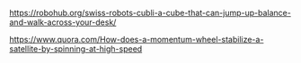https://robohub.org/swiss-robots-cubli-a-cube-that-can-jump-up-balance-and-walk-across-your-desk/


https://www.quora.com/How-does-a-momentum-wheel-stabilize-a-satellite-by-spinning-at-high-speed